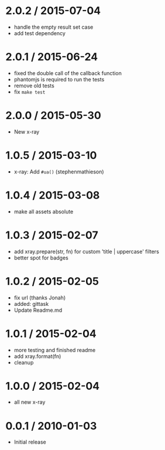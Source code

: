 
2.0.2 / 2015-07-04
==================

  * handle the empty result set case
  * add test dependency

2.0.1 / 2015-06-24
==================

  * fixed the double call of the callback function
  * phantomjs is required to run the tests
  * remove old tests
  * fix `make test`

2.0.0 / 2015-05-30
==================

  * New x-ray

1.0.5 / 2015-03-10
==================

  * x-ray: Add `#ua()` (stephenmathieson)

1.0.4 / 2015-03-08
==================

  * make all assets absolute

1.0.3 / 2015-02-07
==================

  * add xray.prepare(str, fn) for custom 'title | uppercase' filters
  * better spot for badges

1.0.2 / 2015-02-05
==================

  * fix url (thanks Jonah)
  * added: gittask
  * Update Readme.md

1.0.1 / 2015-02-04
==================

  * more testing and finished readme
  * add xray.format(fn)
  * cleanup

1.0.0 / 2015-02-04
==================

  * all new x-ray

0.0.1 / 2010-01-03
==================

  * Initial release
